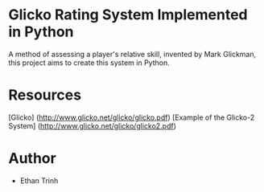 # Glicko Rating System Implemented in Python
A method of assessing a player's relative skill, invented by Mark Glickman, this project aims to create this system in Python.

# Resources
[Glicko] (http://www.glicko.net/glicko/glicko.pdf)
[Example of the Glicko-2 System] (http://www.glicko.net/glicko/glicko2.pdf)

# Author
* Ethan Trinh